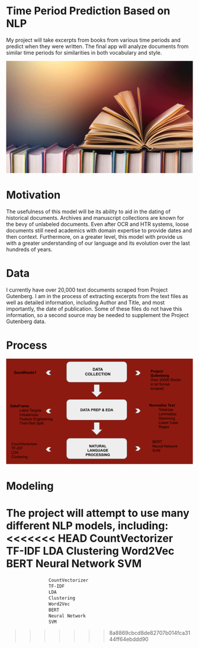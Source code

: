 # Time Period Prediction Based on NLP

My project will take excerpts from books from various time periods and predict when they were written. The final app will
analyze documents from similar time periods for similarities in both vocabulary and style.

<img src='static/images/books.jpeg' alt='beerphoto'>


# Motivation

The usefulness of this model will be its ability to aid in the dating of historical documents. Archives and manuscript collections are known for the bevy of unlabeled documents. Even after OCR and HTR systems, loose documents still need academics with domain expertise to provide dates and then context. Furthermore, on a greater level, this model with provide us with a greater understanding of our language and its evolution over the last hundreds of years.


# Data

I currently have over 20,000 text documents scraped from Project Gutenberg. I am in the process of extracting excerpts from
the text files as well as detailed information, including Author and Title, and most importantly, the date of publication.
Some of these files do not have this information, so a second source may be needed to supplement the Project Gutenberg data.

# Process

<img src='static/images/work_flow.png' alt='work_flow'>


# Modeling

The project will attempt to use many different NLP models, including:
<<<<<<< HEAD
CountVectorizer
TF-IDF
LDA
Clustering
Word2Vec
BERT
Neural Network
SVM
=======

                    CountVectorizer
                    TF-IDF
                    LDA
                    Clustering
                    Word2Vec
                    BERT
                    Neural Network
                    SVM

>>>>>>> 8a8869cbcd8de82707b014fca3144ff64ebddd90
